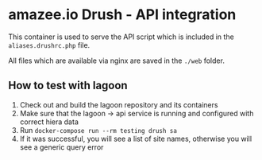 # amazee.io Drush - API integration

This container is used to serve the API script which is included in the
`aliases.drushrc.php` file.

All files which are available via nginx are saved in the `./web` folder.

## How to test with lagoon

1. Check out and build the lagoon repository and its containers
2. Make sure that the lagoon -> api service is running and configured with correct hiera data
3. Run `docker-compose run --rm testing drush sa`
4. If it was successful, you will see a list of site names, otherwise you will see a generic query error
